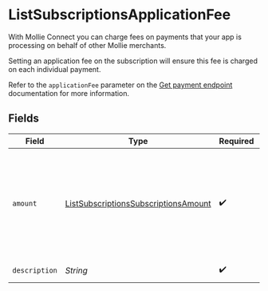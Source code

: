 # ListSubscriptionsApplicationFee

With Mollie Connect you can charge fees on payments that your app is processing on behalf of other Mollie
merchants.

Setting an application fee on the subscription will ensure this fee is charged on each individual payment.

Refer to the `applicationFee` parameter on the [Get payment endpoint](get-payment) documentation for more
information.


## Fields

| Field                                                                                                   | Type                                                                                                    | Required                                                                                                | Description                                                                                             | Example                                                                                                 |
| ------------------------------------------------------------------------------------------------------- | ------------------------------------------------------------------------------------------------------- | ------------------------------------------------------------------------------------------------------- | ------------------------------------------------------------------------------------------------------- | ------------------------------------------------------------------------------------------------------- |
| `amount`                                                                                                | [ListSubscriptionsSubscriptionsAmount](../../models/operations/ListSubscriptionsSubscriptionsAmount.md) | :heavy_check_mark:                                                                                      | In v2 endpoints, monetary amounts are represented as objects with a `currency` and `value` field.       |                                                                                                         |
| `description`                                                                                           | *String*                                                                                                | :heavy_check_mark:                                                                                      | N/A                                                                                                     | Platform fee                                                                                            |